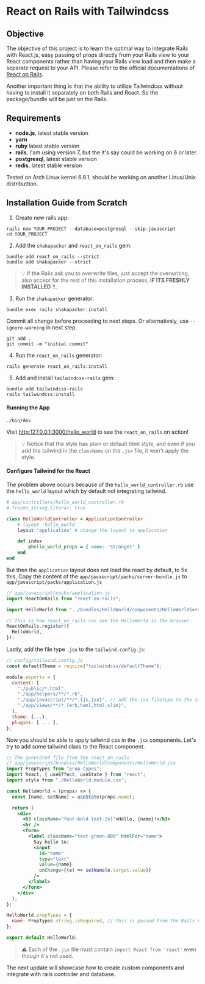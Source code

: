 # React on Rails with Tailwindcss

## Objective

The objective of this project is to learn the optimal way to integrate Rails with React.js, easy passing of props directly from your Rails view to your React components rather than having your Rails view load and then make a separate request to your API.
Please refer to the official documentations of [React on Rails](https://www.shakacode.com/react-on-rails/docs/).

Another important thing is that the ability to utilize Tailwindcss without having to install it separately on both Rails and React. So the package/bundle will be just on the Rails.

## Requirements

- **node.js**, latest stable version
- **yarn**
- **ruby** latest stable version
- **rails**, I'am using version 7, but the it's say could be working on 6 or later.
- **postgresql**, latest stable version
- **redis**, latest stable version

Tested on Arch Linux kernel 6.8.1, should be working on another Linux/Unix distributtion.

## Installation Guide from Scratch

1.  Create new rails app:

```
rails new YOUR_PROJECT --database=postgresql --skip-javascript
cd YOUR_PROJECT
```

2.  Add the `shakapacker` and `react_on_rails` gem:

```
bundle add react_on_rails --strict
bundle add shakapacker --strict
```

> :bulb: If the Rails ask you to overwrite files, just accept the overwriting, also accept for the rest of this installation process, **IF ITS FRESHLY INSTALLED** :bangbang:.

3. Run the `shakapacker` generator:

```
bundle exec rails shakapacker:install
```

Commit all change before proceeding to next steps. Or alternativaly, use `--ignore-warning` in next step.

```
git add .
git commit -m "initial commit"
```

4. Run the `react_on_rails` generator:

```
rails generate react_on_rails:install
```

5. Add and install `tailwindcss-rails` gem:

```
bundle add tailwindcss-rails
rails tailwindcss:install
```

#### Running the App

```
./bin/dev
```

Visit [http:127.0.0.1:3000/hello_world](http:127.0.0.1:3000/hello_world) to see the `react_on_rails` on action!

> :bulb: Notice that the style has plain or default html style, and even if you add the tailwind in the `className` on the `.jsx` file, it won't apply the style.

#### Configure Tailwind for the React

The problem above occurs because of the `hello_world_controller.rb` use the `hello_world` layout which by default not integrating tailwind.

```ruby
# app/controllers/hello_world_controller.rb
# frozen_string_literal: true

class HelloWorldController < ApplicationController
    # layout 'hello_world'
    layout 'application' # change the layout to application

    def index
        @hello_world_props = { name: 'Stranger' }
    end
end

```

But then the `application` layout does not load the react by default, to fix this,
Copy the content of the `app/javascript/packs/server-bundle.js` to `app/javascript/packs/application.js`

```js
// app/javascript/packs/application.js
import ReactOnRails from "react-on-rails";

import HelloWorld from "../bundles/HelloWorld/components/HelloWorldServer";

// This is how react_on_rails can see the HelloWorld in the browser.
ReactOnRails.register({
  HelloWorld,
});
```

Lastly, add the file type `.jsx` to the `tailwind.config.js`:

```js
// config/tailwind.config.js
const defaultTheme = require("tailwindcss/defaultTheme");

module.exports = {
  content: [
    "./public/*.html",
    "./app/helpers/**/*.rb",
    "./app/javascript/**/*.{js,jsx}", // add the jsx filetype to the talwind
    "./app/views/**/*.{erb,haml,html,slim}",
  ],
  theme: {...},
  plugins: [ ... ],
};

```

Now you should be able to apply tailwind css in the `.jsx` components. Let's try to add some tailwind class to the React component.

```jsx
// The generated file from the react_on_rails
// app/javascript/bundles/HelloWorld/components/HelloWorld.jsx
import PropTypes from "prop-types";
import React, { useEffect, useState } from "react";
import style from "./HelloWorld.module.css";

const HelloWorld = (props) => {
  const [name, setName] = useState(props.name);

  return (
    <div>
      <h3 className="font-bold text-2xl">Hello, {name}!</h3>
      <hr />
      <form>
        <label className="text-green-800" htmlFor="name">
          Say hello to:
          <input
            id="name"
            type="text"
            value={name}
            onChange={(e) => setName(e.target.value)}
          />
        </label>
      </form>
    </div>
  );
};

HelloWorld.propTypes = {
  name: PropTypes.string.isRequired, // this is passed from the Rails view
};

export default HelloWorld;
```

> :warning: Each of the `.jsx` file must contain `import React from 'react'` even though it's not used.

The next update will showcase how to create custom components and integrate with rails controller and database.
